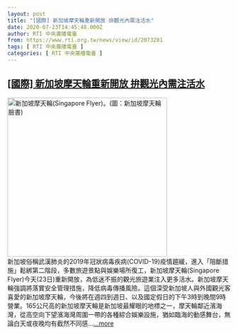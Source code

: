 ```yaml
---
layout: post
title: "[國際] 新加坡摩天輪重新開放 拚觀光內需注活水"
date: 2020-07-23T14:45:48.000Z
author: RTI 中央廣播電臺
from: https://www.rti.org.tw/news/view/id/2073281
tags: [ RTI 中央廣播電臺 ]
categories: [ RTI 中央廣播電臺 ]
---
```

<!--1595515548000-->
[[國際] 新加坡摩天輪重新開放 拚觀光內需注活水](https://www.rti.org.tw/news/view/id/2073281)
------

<div>
<img src="https://static.rti.org.tw/assets/thumbnails/2020/07/23/288cdffefba8e195e450dd57922e601b.jpg" width="360" alt="新加坡摩天輪(Singapore Flyer)。(圖：新加坡摩天輪臉書)" title="新加坡摩天輪(Singapore Flyer)。(圖：新加坡摩天輪臉書)"><br>新加坡俗稱武漢肺炎的2019年冠狀病毒疾病(COVID-19)疫情趨緩，進入「阻斷措施」鬆綁第二階段，多數旅遊景點與娛樂場所復工，新加坡摩天輪(Singapore Flyer)今天(23日)重新開放，為低迷不振的觀光旅遊業注入更多活水。新加坡摩天輪強調將落實安全管理措施，降低病毒傳播風險。這個深受新加坡人與外國觀光客喜愛的新加坡摩天輪，今後將在週四到週日、以及國定假日的下午3時到晚間9時營業。165公尺高的新加坡摩天輪是新加坡最耀眼的地標之一，摩天輪鄰近濱海灣，從高空向下望濱海灣周圍一帶的各種綜合娛樂設施，猶如臨海的動感舞台，無論白天或夜晚均有截然不同感...<a target="_blank" href="https://www.rti.org.tw/news/view/id/2073281">...more</a>
</div>
